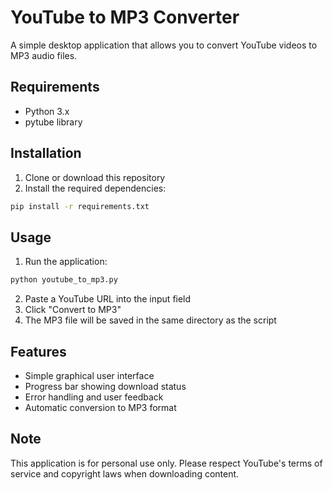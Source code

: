 # YouTube to MP3 Converter

A simple desktop application that allows you to convert YouTube videos to MP3 audio files.

## Requirements

- Python 3.x
- pytube library

## Installation

1. Clone or download this repository
2. Install the required dependencies:
```bash
pip install -r requirements.txt
```

## Usage

1. Run the application:
```bash
python youtube_to_mp3.py
```

2. Paste a YouTube URL into the input field
3. Click "Convert to MP3"
4. The MP3 file will be saved in the same directory as the script

## Features

- Simple graphical user interface
- Progress bar showing download status
- Error handling and user feedback
- Automatic conversion to MP3 format

## Note

This application is for personal use only. Please respect YouTube's terms of service and copyright laws when downloading content.